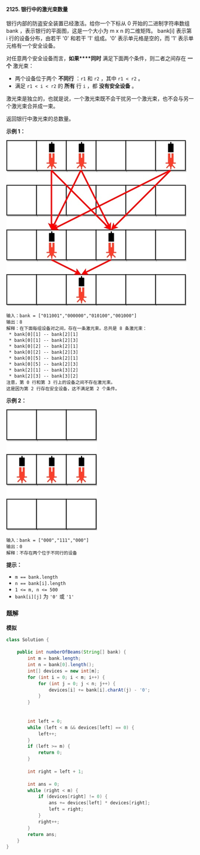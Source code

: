 #### 2125. 银行中的激光束数量

银行内部的防盗安全装置已经激活。给你一个下标从 0 开始的二进制字符串数组 bank ，表示银行的平面图，这是一个大小为 m x n 的二维矩阵。 bank[i] 表示第 i 行的设备分布，由若干 '0' 和若干 '1' 组成。'0' 表示单元格是空的，而 '1' 表示单元格有一个安全设备。

对任意两个安全设备而言，**如果****同时** 满足下面两个条件，则二者之间存在 **一个** 激光束：

- 两个设备位于两个 **不同行** ：`r1` 和 `r2` ，其中 `r1 < r2` 。
- 满足 `r1 < i < r2` 的 **所有** 行 `i` ，都 **没有安全设备** 。

激光束是独立的，也就是说，一个激光束既不会干扰另一个激光束，也不会与另一个激光束合并成一束。

返回银行中激光束的总数量。

**示例 1：**

![img](./images/银行中的激光束数量/1.jpg)

```shell
输入：bank = ["011001","000000","010100","001000"]
输出：8
解释：在下面每组设备对之间，存在一条激光束。总共是 8 条激光束：
 * bank[0][1] -- bank[2][1]
 * bank[0][1] -- bank[2][3]
 * bank[0][2] -- bank[2][1]
 * bank[0][2] -- bank[2][3]
 * bank[0][5] -- bank[2][1]
 * bank[0][5] -- bank[2][3]
 * bank[2][1] -- bank[3][2]
 * bank[2][3] -- bank[3][2]
注意，第 0 行和第 3 行上的设备之间不存在激光束。
这是因为第 2 行存在安全设备，这不满足第 2 个条件。
```

**示例 2：**

![img](./images/银行中的激光束数量/2.jpg)

```shell
输入：bank = ["000","111","000"]
输出：0
解释：不存在两个位于不同行的设备
```

**提示：**

- `m == bank.length`
- `n == bank[i].length`
- `1 <= m, n <= 500`
- `bank[i][j]` 为 `'0'` 或 `'1'`

### 题解

**模拟**

```java
class Solution {

    public int numberOfBeams(String[] bank) {
        int m = bank.length;
        int n = bank[0].length();
        int[] devices = new int[m];
        for (int i = 0; i < m; i++) {
            for (int j = 0; j < n; j++) {
                devices[i] += bank[i].charAt(j) - '0';
            }
        }


        int left = 0;
        while (left < m && devices[left] == 0) {
            left++;
        }
        if (left >= m) {
            return 0;
        }

        int right = left + 1;

        int ans = 0;
        while (right < m) {
            if (devices[right] != 0) {
                ans += devices[left] * devices[right];
                left = right;
            }
            right++;
        }
        return ans;
    }
}
```

